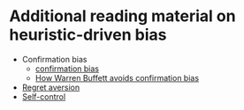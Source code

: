 Additional reading material on heuristic-driven bias
==
- Confirmation bias
    - [confirmation bias](https://www.behavioraleconomics.com/mini-encyclopedia-of-be/confirmation-bias/)
    - [How Warren Buffett avoids confirmation bias](http://www.forbes.com/sites/rogerdooley/2013/05/07/buffett-confirmation-bias)
- [Regret aversion](https://www.behavioraleconomics.com/mini-encyclopedia-of-be/regret-aversion/)
- [Self-control](https://www.behavioraleconomics.com/self-control/)
